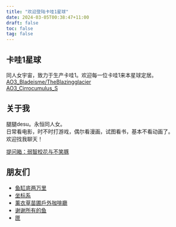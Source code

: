 ```yaml
---
title: "欢迎登陆卡哇1星球"
date: 2024-03-05T00:38:47+11:00
draft: false
toc: false
tag: false
---
```


## 卡哇1星球
同人女宇宙，致力于生产卡哇1。欢迎每一位卡哇1来本星球定居。  
[AO3_Bladeisme/TheBlazingglacier](https://archiveofourown.org/users/Theblazingglacier)  
[AO3_Cirrocumulus_S](https://archiveofourown.org/users/Cirrocumulus_S)  


## 关于我
腿腿desu。永恒同人女。  
日常看电影，时不时打游戏，偶尔看漫画，试图看书，基本不看动画了。  
欢迎找我聊天！  

[提问箱：弱智校花与不笑豚](https://box.n3ko.cc/_/meaningless)    


## 朋友们
- [鱼缸底两万里](https://erimland.vercel.app)    
- [坐标系](https://ownwrite859318537.wordpress.com/)
- [薰衣草苗圃戶外咖啡廳](https://lazuritecafe.wordpress.com/)
- [谢谢所有的鱼](https://gregueria.icu/)
- [匣](https://lunasa.icu/)
